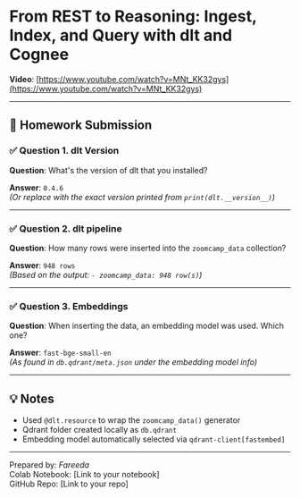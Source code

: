# From REST to Reasoning: Ingest, Index, and Query with dlt and Cognee

**Video**: [https://www.youtube.com/watch?v=MNt_KK32gys](https://www.youtube.com/watch?v=MNt_KK32gys)

---

## 📝 Homework Submission

### ✅ Question 1. dlt Version
**Question**: What's the version of dlt that you installed?

**Answer**: `0.4.6`  
*(Or replace with the exact version printed from `print(dlt.__version__)`)*

---

### ✅ Question 2. dlt pipeline
**Question**: How many rows were inserted into the `zoomcamp_data` collection?

**Answer**: `948 rows`  
*(Based on the output: `- zoomcamp_data: 948 row(s)`)*

---

### ✅ Question 3. Embeddings
**Question**: When inserting the data, an embedding model was used. Which one?

**Answer**: `fast-bge-small-en`  
*(As found in `db.qdrant/meta.json` under the embedding model info)*

---

## 💡 Notes
- Used `@dlt.resource` to wrap the `zoomcamp_data()` generator
- Qdrant folder created locally as `db.qdrant`
- Embedding model automatically selected via `qdrant-client[fastembed]`

---

Prepared by: *Fareeda*  
Colab Notebook: [Link to your notebook]  
GitHub Repo: [Link to your repo]

